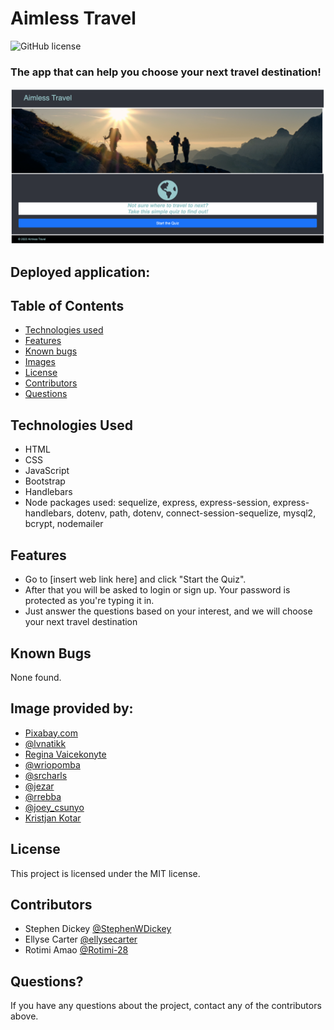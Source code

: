 # Aimless Travel
![GitHub license](https://img.shields.io/badge/license-MIT-ff69b4.svg)

### The app that can help you choose your next travel destination!

![screenshot](assets/images/screenshot.png)

## Deployed application:


## Table of Contents
* [Technologies used](#technologies-used)
* [Features](#features)
* [Known bugs](#known-bugs)
* [Images](#stock-image-provided-by)
* [License](#license)
* [Contributors](#contributors)
* [Questions](#questions)


## Technologies Used
* HTML
* CSS
* JavaScript
* Bootstrap
* Handlebars
* Node packages used: sequelize, express, express-session, express-handlebars, dotenv, path, dotenv, connect-session-sequelize, mysql2, bcrypt, nodemailer


## Features
* Go to [insert web link here] and click "Start the Quiz". 
* After that you will be asked to login or sign up. Your password is protected as you're typing it in.
*  Just answer the questions based on your interest, and we will choose your next travel destination

## Known Bugs
None found.


## Image provided by:
* [Pixabay.com](https://www.ncei.noaa.gov/news/weather-vs-climate)
* [@lvnatikk](https://unsplash.com/photos/-YHSwy6uqvk)
* [Regina Vaicekonyte](https://delos.com/resources/blog/travel-during-covid-19-exposure-risk-on-different-modes-of-transportation/)
* [@wriopomba](https://unsplash.com/photos/Kmqog-irt-k)
* [@srcharls](https://unsplash.com/photos/wt3disORDAg)
* [@jezar](https://unsplash.com/photos/alY6_OpdwRQ)
* [@rrebba](https://unsplash.com/photos/zunQwMy5B6M)
* [@joey_csunyo](https://unsplash.com/photos/NwGMe-NuDm0)
* [Kristjan Kotar](https://unsplash.com/photos/-h15p84GY5k)


## License
This project is licensed under the MIT license.


## Contributors
* Stephen Dickey [@StephenWDickey](https://github.com/StephenWDickey)
* Ellyse Carter [@ellysecarter](https://github.com/ellysecarter)
* Rotimi Amao [@Rotimi-28](https://github.com/Rotimi-28)

## Questions?
If you have any questions about the project, contact any of the contributors above. 